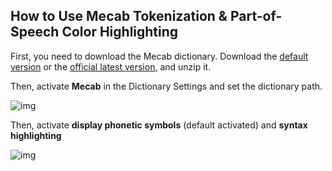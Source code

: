 ## How to Use Mecab Tokenization & Part-of-Speech Color Highlighting

First, you need to download the Mecab dictionary. Download the [default version](https://lunatranslator.org/Resource/dictionary/Mecab.zip) or the [official latest version](https://clrd.ninjal.ac.jp/unidic/), and unzip it.

Then, activate **Mecab** in the Dictionary Settings and set the dictionary path.

![img](https://image.lunatranslator.org/zh/mecab.png)

Then, activate **display phonetic symbols** (default activated) and **syntax highlighting**

![img](https://image.lunatranslator.org/zh/fenci.png)